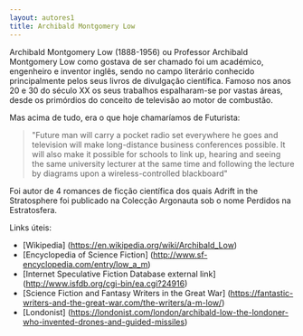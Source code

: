 ```yaml
---
layout: autores1
title: Archibald Montgomery Low
---
```

Archibald Montgomery Low (1888-1956) ou Professor Archibald Montgomery Low como gostava de ser chamado foi um académico, engenheiro e inventor inglês, sendo no campo literário conhecido principalmente pelos seus livros de divulgação científica. Famoso nos anos 20 e 30 do século XX os seus trabalhos espalharam-se por vastas áreas, desde os primórdios do conceito de televisão ao motor de combustão. 

Mas acima de tudo, era o que hoje chamaríamos de Futurista:
> "Future man will carry a pocket radio set everywhere he goes and television will make long-distance business conferences possible. It will also make it possible for schools to link up, hearing and seeing the same university lecturer at the same time and following the lecture by diagrams upon a wireless-controlled blackboard"

Foi autor de 4 romances de ficção científica dos quais Adrift in the Stratosphere foi publicado na Colecção Argonauta sob o nome Perdidos na Estratosfera.

Links úteis:
- [Wikipedia] (https://en.wikipedia.org/wiki/Archibald_Low)
- [Encyclopedia of Science Fiction] (http://www.sf-encyclopedia.com/entry/low_a_m)
- [Internet Speculative Fiction Database external link] (http://www.isfdb.org/cgi-bin/ea.cgi?24916)
- [Science Fiction and Fantasy Writers in the Great War] (https://fantastic-writers-and-the-great-war.com/the-writers/a-m-low/)
- [Londonist] (https://londonist.com/london/archibald-low-the-londoner-who-invented-drones-and-guided-missiles)

